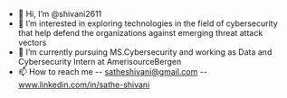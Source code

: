 - 👋 Hi, I’m @shivani2611
- 👀 I’m interested in exploring technologies in the field of cybersecurity that help defend the organizations against emerging threat attack vectors
- 🌱 I’m currently pursuing MS.Cybersecurity and working as Data and Cybersecurity Intern at AmerisourceBergen
- 📫 How to reach me -- satheshivani@gmail.com
                     -- www.linkedin.com/in/sathe-shivani

<!---
shivani2611/shivani2611 is a ✨ special ✨ repository because its `README.md` (this file) appears on your GitHub profile.
You can click the Preview link to take a look at your changes.
--->
